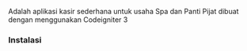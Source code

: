 Adalah aplikasi kasir sederhana untuk usaha Spa dan Panti Pijat dibuat dengan menggunakan Codeigniter 3
### Instalasi
